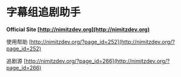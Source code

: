 

字幕组追剧助手
=======

**Official Site [http://nimitzdev.org](http://nimitzdev.org)**

使用帮助 [http://nimitzdev.org/?page_id=252](http://nimitzdev.org/?page_id=252)

追剧源  [http://nimitzdev.org/?page_id=266](http://nimitzdev.org/?page_id=266)

